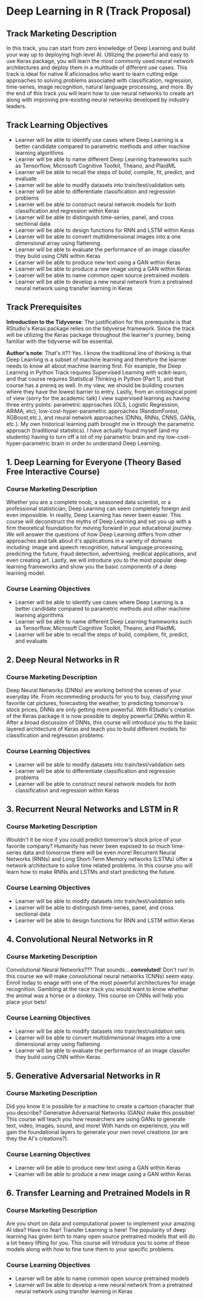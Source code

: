# Deep Learning in R (Track Proposal)
## Track Marketing Description
In this track, you can start from zero knowledge of Deep Learning and build your way up to deploying high level AI.  Utilizing the powerful and easy to use Keras package, you will learn the most commonly used neural network architectures and deploy them in a multitude of different use cases.  This track is ideal for native R aficionados who want to learn cutting edge approaches to solving problems associated with classification, regression, time-series, image recognition, natural language processing, and more.  By the end of this track you will learn how to use neural networks to create art along with improving pre-existing neural networks developed by industry leaders.

## Track Learning Objectives
* Learner will be able to identify use cases where Deep Learning is a better candidate compared to parametric methods and other machine learning algorithms
* Learner will be able to name different Deep Learning frameworks such as Tensorflow,  Microsoft Cognitive Toolkit, Theano, and PlaidML
* Learner will be able to recall the steps of build, compile, fit, predict, and evaluate
* Learner will be able to modify datasets into train/test/validation sets
* Learner will be able to differentiate classification and regression problems
* Learner will be able to construct neural network models for both classification and regression within Keras
* Learner will be able to distinguish time-series, panel, and cross sectional data
* Learner will be able to design functions for RNN and LSTM within Keras
* Learner will be able to convert multidimensional images into a one dimensional array using flattening
* Learner will be able to evaluate the performance of an image classifer they build using CNN within Keras
* Learner will be able to produce new text using a GAN within Keras
* Learner will be able to produce a new image using a GAN within Keras
* Learner will be able to name common open source pretrained models
* Learner will be able to develop a new neural network from a pretrained neural network using transfer learning in Keras

## Track Prerequisites
**Introduction to the Tidyverse**: The justification for this prerequisite is that RStudio's Keras package relies on the tidyverse framework.  Since the track will be utilizing the Keras package throughout the learner's journey, being familiar with the tidyverse will be essential.

**Author's note**:  That's it??  Yes.  I know the traditional line of thinking is that Deep Learning is a subset of machine learning and therefore the learner needs to know all about machine learning first.  For example, the Deep Learning in Python Track requires Supervised Learning with scikit-learn, and that course requires Statistical Thinking in Python (Part 1), and that course has a prereq as well.  In my view, we should be building courses where they have the lowest barrier to entry.  Lastly, from an ontological point of view (sorry for the academic talk) I view supervised learning as having three entry points: parametric approaches (OLS, Logistic Regression, ARiMA, etc), low-cost-hyper-parametric approaches (RandomForest, XGBoost,etc.), and neural network approaches (DNNs, RNNs, CNNS, GANs, etc.).  My own historical learning path brought me in through the parametric approach (traditional statistics).  I have actually found myself (and my students) having to turn off a lot of my parametric brain and my low-cost-hyper-parametric brain in order to understand Deep Learning.

## 1.	Deep Learning for Everyone (Theory Based Free Interactive Course)
### Course Marketing Description
Whether you are a complete noob, a seasoned data scientist, or a professional statistician; Deep Learning can seem completely foreign and even impossible.  In reality, Deep Learning has never been easier.  This course will deconstruct the myths of Deep Learning and set you up with a firm theoretical foundation for moving forward in your educational journey.  We will answer the questions of how Deep Learning differs from other approaches and talk about it's applications in a variety of domains including: image and speech recognition, natural language processing, predicting the future, fraud detection, advertising, medical applications, and even creating art.  Lastly, we will introduce you to the most popular deep learning frameworks and show you the basic components of a deep learning model.  
### Course Learning Objectives
* Learner will be able to identify use cases where Deep Learning is a better candidate compared to parametric methods and other machine learning algorithms
* Learner will be able to name different Deep Learning frameworks such as Tensorflow,  Microsoft Cognitive Toolkit, Theano, and PlaidML
* Learner will be able to recall the steps of build, compilem, fit, predict, and evaluate
## 2.	Deep Neural Networks in R
### Course Marketing Description
Deep Neural Networks (DNNs) are working behind the scenes of your everyday life.  From recommeding products for you to buy, classifying your favorite cat pictures, forecasting the weather, to predicting tomorrow's stock prices, DNNs are only getting more powerful.  With RStudio's creation of the Keras package it is now possible to deploy powerful DNNs within R.  After a broad discussion of DNNs, this course will introduce you to the basic layered architecture of Keras and teach you to build different models for classification and regression problems.
### Course Learning Objectives
*  Learner will be able to modify datasets into train/test/validation sets
*  Learner will be able to differentiate classification and regression problems
*  Learner will be able to construct neural network models for both classification and regression within Keras
## 3.	Recurrent Neural Networks and LSTM in R
### Course Marketing Description
Wouldn't it be nice if you could predict tomorrow's stock price of your favorite company?  Humanity has never been exposed to so much time-series data and tomorrow there will be even more!  Recurrent Neural Networks (RNNs) and Long Short-Term Memory networks (LSTMs) offer a network architecture to solve time related problems.  In this course you will learn how to make RNNs and LSTMs and start predicting the future.
### Course Learning Objectives
*  Learner will be able to modify datasets into train/test/validation sets
*  Learner will be able to distinguish time-series, panel, and cross sectional data
*  Learner will be able to design functions for RNN and LSTM within Keras
## 4.	Convolutional Neural Networks in R
### Course Marketing Description
Convolutional Neural Networks???  That sounds... **convoluted**!  Don't run!  In this course we will make convolutional neural networks (CNNs) seem easy.  Enroll today to enage with one of the most powerful architectures for image recognition.  Gambling at the race track you would want to know whether the animal was a horse or a donkey.  This course on CNNs will help you place your bets!
### Course Learning Objectives
*  Learner will be able to modify datasets into train/test/validation sets
*  Learner will be able to convert multidimensional images into a one dimensional array using flattening
*  Learner will be able to evaluate the performance of an image classifer they build using CNN within Keras
## 5.	Generative Adversarial Networks in R
### Course Marketing Description
Did you know it is possible for a machine to create a cartoon character that you describe?  Generative Adversarial Networks (GANs) make this possible!  This course will teach you how researchers are using GANs to generate text, video, images, sound, and more! With hands on experience, you will gain the foundational layers to generate your own novel creations (or are they the AI's creations?). 
### Course Learning Objectives
*  Learner will be able to produce new text using a GAN within Keras
*  Learner will be able to produce a new image using a GAN within Keras
## 6.	Transfer Learning and Pretrained Models in R
### Course Marketing Description
Are you short on data and computational power to implement your amazing AI idea?  Have no fear!  Transfer Learning is here! The popularity of deep learning has given birth to many open source pretrained models that will do a lot heavy lifting for you.  This course will introduce you to some of these models along with how to fine tune them to your specific problems.
### Course Learning Objectives
*  Learner will be able to name common open source pretrained models
*  Learner will be able to develop a new neural network from a pretrained neural network using transfer learning in Keras

